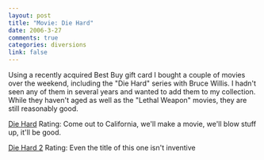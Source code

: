 ```yaml
--- 
layout: post
title: "Movie: Die Hard"
date: 2006-3-27
comments: true
categories: diversions
link: false
---
```

Using a recently acquired Best Buy gift card I bought a couple of movies over the weekend, including the "Die Hard" series with Bruce Willis. I hadn't seen any of them in several years and wanted to add them to my collection. While they haven't aged as well as the "Lethal Weapon" movies, they are still reasonably good.

<a href="http://imdb.com/title/tt0095016/" title="Die Hard">Die Hard</a>
Rating: Come out to California, we'll make a movie, we'll blow stuff up, it'll be good.

<a href="http://imdb.com/title/tt0099423/" title="Die Hard 2">Die Hard 2</a>
Rating: Even the title of this one isn't inventive
